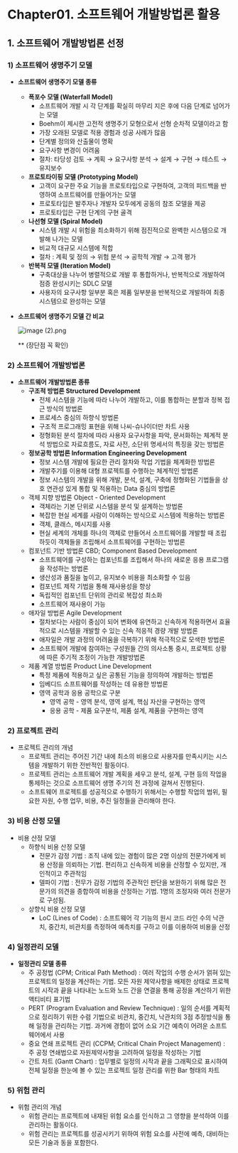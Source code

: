 # Chapter01. 소프트웨어 개발방법론 활용

## 1. 소프트웨어 개발방법론 선정

### 1) 소프트웨어 생명주기 모델

- **소프트웨어 생명주기 모델 종류**
    - **폭포수 모델 (Waterfall Model)**
        - 소프트웨어 개발 시 각 단계를 확실히 마무리 지은 후에 다음 단계로 넘어가는 모델
        - Boehm이 제시한 고전적 생명주기 모형으로서 선형 순차적 모델이라고 함
        - 가장 오래된 모델로 적용 경험과 성공 사례가 많음
        - 단계별 정의와 산출물이 명확
        - 요구사항 변경이 어려움
        - 절차:
          타당성 검토 → 계획 → 요구사항 분석 → 설계 → 구현 → 테스트 → 유지보수
    - **프로토타이핑 모델 (Prototyping Model)**
        - 고객이 요구한 주요 기능을 프로토타입으로 구현하여, 고객의 피드백을 반영하여 소프트웨어를 만들어가는 모델
        - 프로토타입은 발주자나 개발자 모두에게 공동의 참조 모델을 제공
        - 프로토타입은 구현 단계의 구현 골격
    - **나선형 모델 (Spiral Model)**
        - 시스템 개발 시 위험을 최소화하기 위해 점진적으로 완벽한 시스템으로 개발해 나가는 모델
        - 비교적 대규모 시스템에 적합
        - 절차 :
          계획 및 정의 → 위험 분석 → 공학적 개발 → 고객 평가
    - **반복적 모델 (Iteration Model)**
        - 구축대상을 나누어 병렬적으로 개발 후 통합하거나, 반복적으로 개발하여 점증 완성시키는 SDLC 모델
        - 사용자의 요구사항 일부분 혹은 제품 일부분을 반복적으로 개발하여 최종 시스템으로 완성하는 모델

- **소프트웨어 생명주기 모델 간 비교**

  ![image (2).png](https://prod-files-secure.s3.us-west-2.amazonaws.com/c52d3ba8-5d60-4225-b490-d52786f48aed/43baa206-1675-4ecb-8319-ecb1fe3fcb30/image_(2).png)

  ** (장단점 꼭 확인)


### 2) 소프트웨어 개발방법론

- **소프트웨어 개발방법론 종류**
    - **구조적 방법론 Structured Development**
        - 전체 시스템을 기능에 따라 나누어 개발하고, 이를 통합하는 분할과 정복 접근 방식의 방법론
        - 프로세스 중심의 하향식 방법론
        - 구조적 프로그래밍 표현을 위해 나씨-슈나이더만 차트 사용
        - 정형화된 분석 절차에 따라 사용자 요구사항을 파악, 문서화하는 체계적 분석 방법으로 자료흐름도, 자료 사전, 소단위 명세서의 특징을 갖는 방법론
    - **정보공학 방법론 Information Engineering Development**
        - 정보 시스템 개발에 필요한 관리 절차와 작업 기법을 체계화한 방법론
        - 개발주기를 이용해 대형 프로젝트를 수행하는 체계적인 방법론
        - 정보 시스템의 개발을 위해 개발, 분석, 설계, 구축에 정형화된 기법들을 상호 연관성 있게 통합 및 적용하는 Data 중심의 방법론
    - 객체 지향 방법론 Object - Oriented Development
        - 객체라는 기본 단위로 시스템을 분석 및 설계하는 방법론
        - 복잡한 현실 세계를 사람이 이해하는 방식으로 시스템에 적용하는 방법론
        - 객체, 클래스, 메시지를 사용
        - 현실 세계의 개체를 하나의 객체로 만들어서 소프트웨어를 개발할 때 조립하듯이 객체들을 조립해서 소프트웨어를 구현하는 방법론
    - 컴포넌트 기반 방법론 CBD; Component Based Development
        - 소프트웨어를 구성하는 컴포넌트를 조립해서 하나의 새로운 응용 프로그램을 작성하는 방법론
        - 생산성과 품질을 높이고, 유지보수 비용을 최소화할 수 있음
        - 컴포넌트 제작 기법을 통해 재사용성을 향상
        - 독립적인 컴포넌트 단위의 관리로 복잡성 최소화
        - 소프트웨어 재사용이 가능
    - 애자일 방법론 Agile Development
        - 절차보다는 사람이 중심이 되어 변화에 유연하고 신속하게 적용하면서 효율적으로 시스템을 개발할 수 있는 신속 적응적 경량 개발 방법론
        - 애자일은 개발 과정의 어려움을 극복하기 위해 적극적으로 모색한 방법론
        - 소프트웨어 개발에 참여하는 구성원들 간의 의사소통 중시, 프로젝트 상황에 따른 주기적 조정이 가능한 개발방법론
    - 제품 계열 방법론 Product Line Development
        - 특정 제품에 적용하고 싶은 공통된 기능을 정의하여 개발하는 방법론
        - 임베디드 소프트웨어를 작성하는 데 유용한 방법론
        - 영역 공학과 응용 공학으로 구분
            - 영역 공학 - 영역 분석, 영역 설계, 핵심 자산을 구현하는 영역
            - 응용 공학 - 제품 요구분석, 제품 설계, 제품을 구현하는 영역


### 2) 프로젝트 관리

- 프로젝트 관리의 개념
    - 프로젝트 관리는 주어진 기간 내에 최소의 비용으로 사용자를 만족시키는 시스템을 개발하기 위한 전반적인 활동이다.
    - 프로젝트 관리는 소프트웨어 개발 계획을 세우고 분석, 설계, 구현 등의 작업을 통제하는 것으로 소프트웨어 생명 주기의 전 과정에 걸쳐서 진행된다.
    - 소프트웨어 프로젝트를 성공적으로 수행하기 위해서는 수행할 작업의 범위, 필요한 자원, 수행 업무, 비용, 추진 일정들을 관리해야 한다.

### **3) 비용 산정 모델**

- 비용 산정 모델
    - 하향식 비용 산정 모델
        - 전문가 감정 기법 : 조직 내에 있는 경험이 많은 2명 이상의 전문가에게 비용 산정을 의뢰하는 기법. 편리하고 신속하게 비용을 산정할 수 있지만, 개인적이고 주관적임
        - 델파이 기법 : 전무가 감정 기법의 주관적인 판단을 보완하기 위해 많은 전문가의 의견을 종합하여 비용을 산정하는 기법. 1명의 조정자와 여러 전문가로 구성됨.
    - 상향식 비용 산정 모델
        - LoC (Lines of Code) : 소프트웨어 각 기능의 원시 코드 라인 수의 낙관치, 중간치, 비관치를 측정하여 예측치를 구하고 이를 이용하여 비용을 산정

### 4) 일정관리 모델

- **일정관리 모델 종류**
    - 주 공정법 (CPM; Critical Path Method) : 여러 작업의 수행 순서가 얽혀 있는 프로젝트의 일정을 계산하는 기법. 모든 자원 제약사항을 배제한 상태로 프로젝트의 시작과 끝을 나타내는 노드와 노드 간을 연결을 통해 공정을 계산하기 위한 액티비티 표기법
    - PERT (Program Evaluation and Review Technique) : 일의 순서를 계획적으로 정리하기 위한 수렴 기법으로 비관치, 중간치, 낙관치의 3점 추정방식을 통해 일정을 관리하는 기법. 과거에 경험이 없어 소요 기간 예측이 어려운 소프트웨어에서 사용
    - 중요 연쇄 프로젝트 관리 (CCPM; Critical Chain Project Management) : 주 공정 연쇄법으로 자원제약사항을 고려하여 일정을 작성하는 기법
    - 간트 차트 (Gantt Chart) : 업무별로 일정의 시작과 끝을 그래픽으로 표시하여 전체 일정을 한눈에 볼 수 있는 프로젝트 일정 관리를 위한 Bar 형태의 차트

### 5) 위험 관리

- 위험 관리의 개념
    - 위험 관리는 프로젝트에 내재된 위험 요소를 인식하고 그 영향을 분석하여 이를 관리하는 활동이다.
    - 위험 관리는 프로젝트를 성공시키기 위하여 위험 요소를 사전에 예측, 대비하는 모든 기술과 동을 포함한다.